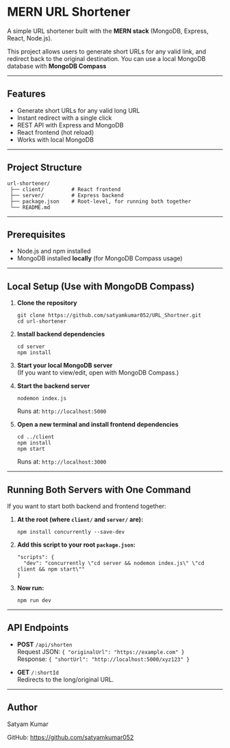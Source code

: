 # MERN URL Shortener

A simple URL shortener built with the **MERN stack** (MongoDB, Express, React, Node.js).

This project allows users to generate short URLs for any valid link, and redirect back to the original destination. You can use a local MongoDB database with **MongoDB Compass** 
***

## Features

- Generate short URLs for any valid long URL
- Instant redirect with a single click
- REST API with Express and MongoDB
- React frontend (hot reload)
- Works with local MongoDB

***

## Project Structure

```
url-shortener/
 ├── client/         # React frontend
 ├── server/         # Express backend
 ├── package.json    # Root-level, for running both together
 └── README.md
```

***

## Prerequisites

- Node.js and npm installed
- MongoDB installed **locally** (for MongoDB Compass usage)

***

## Local Setup (Use with MongoDB Compass)

1. **Clone the repository**
   ```
   git clone https://github.com/satyamkumar052/URL_Shortner.git
   cd url-shortener
   ```

2. **Install backend dependencies**
   ```
   cd server
   npm install
   ```

3. **Start your local MongoDB server**  
   (If you want to view/edit, open with MongoDB Compass.)

4. **Start the backend server**
   ```
   nodemon index.js
   ```
   Runs at: `http://localhost:5000`

5. **Open a new terminal and install frontend dependencies**
   ```
   cd ../client
   npm install
   npm start
   ```
   Runs at: `http://localhost:3000`

***

## Running Both Servers with One Command

If you want to start both backend and frontend together:

1. **At the root (where `client/` and `server/` are):**
   ```
   npm install concurrently --save-dev
   ```

2. **Add this script to your root `package.json`:**
   ```
   "scripts": {
     "dev": "concurrently \"cd server && nodemon index.js\" \"cd client && npm start\""
   }
   ```

3. **Now run:**
   ```
   npm run dev
   ```

***

## API Endpoints

- **POST** `/api/shorten`  
  Request JSON: `{ "originalUrl": "https://example.com" }`  
  Response: `{ "shortUrl": "http://localhost:5000/xyz123" }`

- **GET** `/:shortId`  
  Redirects to the long/original URL.

***



## Author

Satyam Kumar 

GitHub: https://github.com/satyamkumar052
